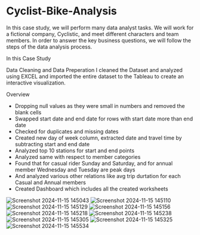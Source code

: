 # Cyclist-Bike-Analysis
In this case study, we will perform many data analyst tasks. We will work for a fictional company, Cyclistic, and meet different characters and team members. In order to answer the key business questions, we will follow the steps of the data analysis process.

In this Case Study

Data Cleaning and Data Preperation I cleaned the Dataset and analyzed using EXCEL and imported the entire dataset to the Tableau to create an interactive visualization.

Overview

- Dropping null values as they were small in numbers and removed the blank cells
- Swapped start date and end date for rows with start date more than end date
- Checked for duplicates and missing dates
- Created new day of week column, extracted date and travel time by subtracting start and end date
- Analyzed top 10 stations for start and end points
- Analyzed same with respect to member categories
- Found that for casual rider Sunday and Saturday, and for annual member Wednesday and Tuesday are peak days
- And analyzed various other relations like avg trip durtation for each Casual and Annual members
- Created Dashboard which includes all the created worksheets

![Screenshot 2024-11-15 145043](https://github.com/user-attachments/assets/fbcec41e-55e5-4e77-82a6-be284501409a)
![Screenshot 2024-11-15 145110](https://github.com/user-attachments/assets/c7c0dd25-49ba-49a6-ab32-335b4a6fda91)
![Screenshot 2024-11-15 145129](https://github.com/user-attachments/assets/8cd802f2-84a3-47cf-980b-541b0a6289da)
![Screenshot 2024-11-15 145156](https://github.com/user-attachments/assets/c5113247-4645-4d2c-af07-2ae7320c89e9)
![Screenshot 2024-11-15 145218](https://github.com/user-attachments/assets/33eea3e5-de13-4275-be86-1ffbd5216d41)
![Screenshot 2024-11-15 145238](https://github.com/user-attachments/assets/09930bf6-171d-4d5f-ab94-30ff58d22ef6)
![Screenshot 2024-11-15 145305](https://github.com/user-attachments/assets/edbd74b5-8713-4387-9f76-b5ed4b211f29)
![Screenshot 2024-11-15 145325](https://github.com/user-attachments/assets/851b8856-e20c-44d3-88a9-288fd0052e10)
![Screenshot 2024-11-15 145534](https://github.com/user-attachments/assets/64ca293a-bdcb-4822-9c66-61893cb1e603)
